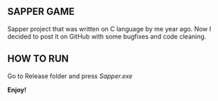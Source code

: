 SAPPER GAME
-----------------------

Sapper project that was written on C language by me year ago.
Now I decided to post it on GitHub with some bugfixes and code cleaning.

HOW TO RUN
---------------------

Go to Release folder and press *Sapper.exe*


**Enjoy!**
